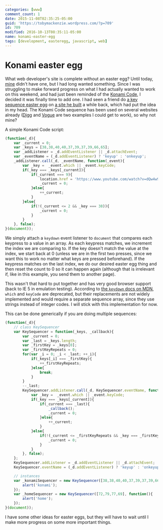 ```yaml
---
categories: [www]
comment_count: 1
date: 2015-11-08T02:35:25-05:00
guid: 'https://tobymackenzie.wordpress.com/?p=709'
id: 709
modified: 2016-10-13T08:35:11-05:00
name: konami-easter-egg
tags: [development, easteregg, javascript, web]
---
```


Konami easter egg
=================

What web developer's site is complete without an easter egg?  Until today, [mine](https://www.tobymackenzie.com) didn't have one, but I had long wanted something.  Since I was struggling to make forward progress on what I had actually wanted to work on this weekend, and had just been reminded of the [Konami Code](https://en.wikipedia.org/wiki/Konami_Code), I decided it was finally time to add one.  I had seen a friend do [a key sequence easter egg](https://github.com/jonknapp/squarerecordsakron.com/blob/master/js/tee-hee-hee.js) on [a site he built](http://www.squarerecordsakron.com/) a while back, which had put the idea in my head.  The Konami Code sequence has been used on several websites already ([Digg](http://digg.com) and [Vogue](http://www.vogue.co.uk/) are two examples I could get to work), so why not mine?

A simple Konami Code script:

<!--more-->

``` js
(function(_d){
	var _current = 0;
	var _keys = [38,38,40,40,37,39,37,39,66,65];
	var _addListener = _d.addEventListener || _d.attachEvent;
	var _eventName = (_d.addEventListener) ? 'keyup' : 'onkeyup';
	_addListener.call(_d, _eventName, function(_event){
		var _key =  _event.which || _event.keyCode;
		if(_key === _keys[_current]){
			if(_current === 9){
				location.href = 'https://www.youtube.com/watch?v=dQw4w9WgXcQ';
				_current = 0;
			}else{
				++_current;
			}
		}else{
			if(!(_current <= 2 && _key === 38)){
				_current = 0;
			}
		}
	}, false);
}(document));
```

We simply attach a `keydown` event listener to `document` that compares each keypress to a value in an array.  As each keypress matches, we increment the index we are comparing to.  If the key doesn't match the value at the index, we start back at 0 (unless we are in the first two presses, since we want this to work no matter what keys are pressed beforehand).  If the keypress matches on the last index, we do our desired easter egg thing and then reset the count to 0 so it can happen again (although that is irrelevant if, like in this example, you send them to another page).

This wasn't that hard to put together and has very good browser support (back to IE 5 in emulation testing).  According to [the `keydown` docs on MDN](https://developer.mozilla.org/en-US/docs/Web/Events/keydown), `which` and `keyCode` are deprecated, but their replacements are not widely implemented and would require a separate sequence array, since they use strings instead of integer codes.  I will stick with this implementation for now.

This can be done generically if you are doing multiple sequences:

``` js
(function(_d){
	// class KeySequencer
	var KeySequencer = function(_keys, _callback){
		var _current = 0;
		var _last = _keys.length;
		var _firstKey = _keys[0];
		var _firstKeyRepeats = 0;
		for(var _i = 0; _i < _last; ++_i){
			if(_keys[_i] === _firstKey){
				++_firstKeyRepeats;
			}else{
				break;
			}
		}
		--_last;
		KeySequencer.addListener.call(_d, KeySequencer.eventName, function(_event){
			var _key =  _event.which || _event.keyCode;
			if(_key === _keys[_current]){
				if(_current === _last){
					_callback();
					_current = 0;
				}else{
					++_current;
				}
			}else{
				if(!(_current <= _firstKeyRepeats && _key === _firstKey)){
					_current = 0;
				}
			}
		}, false);
	};
	KeySequencer.addListener = _d.addEventListener || _d.attachEvent;
	KeySequencer.eventName = (_d.addEventListener) ? 'keyup' : 'onkeyup';

	// instances
	var _konamiSequencer = new KeySequencer([38,38,40,40,37,39,37,39,66,65], function(){
		alert('konami');
	});
	var _homeSequencer = new KeySequencer([72,79,77,69], function(){
		alert('home');
	});
}(document));
```

I have some other ideas for easter eggs, but they will have to wait until I make more progress on some more important things.
